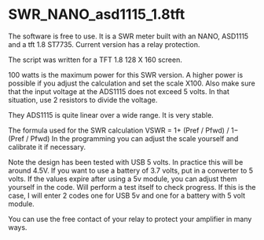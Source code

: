 # SWR_NANO_asd1115_1.8tft
 The software is free to use. It is a SWR meter built with an NANO, ASD1115 and a tft 1.8 ST7735. 
 Current version has a relay protection.

The script was written for a TFT 1.8 128 X 160 screen. 

100 watts is the maximum power for this SWR version. A higher power is possible if you adjust the calculation and set the scale X100. 
Also make sure that the input voltage at the ADS1115 does not exceed 5 volts. In that situation, use 2 resistors to divide the voltage.


They ADS1115 is quite linear over a wide range. 
It is very stable.

The formula used for the SWR calculation VSWR = 1+ (Pref / Pfwd) / 1− (Pref / Pfwd) 
In the programming you can adjust the scale yourself and calibrate it if necessary.

Note the design has been tested with USB 5 volts. In practice this will be around 4.5V. 
If you want to use a battery of 3.7 volts, put in a converter to 5 volts. 
If the values expire after using a 5v module, you can adjust them yourself in the code. 
Will perform a test itself to check progress. If this is the case, 
I will enter 2 codes one for USB 5v and one for a battery with 5 volt module. 

You can use the free contact of your relay to protect your amplifier in many ways.
